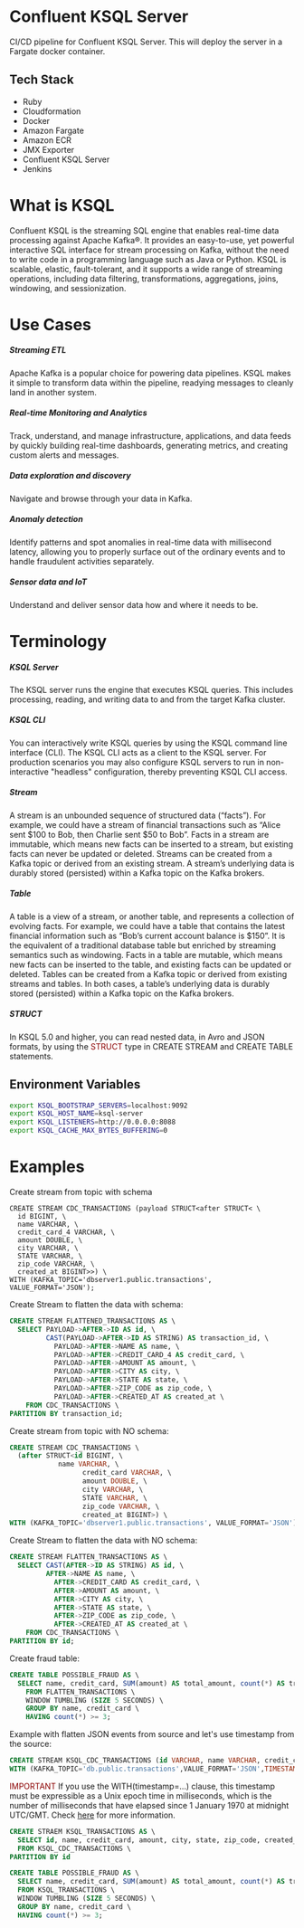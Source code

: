 # Confluent KSQL Server
CI/CD pipeline for Confluent KSQL Server. This will deploy the server in a Fargate docker container.

## Tech Stack
  * Ruby
  * Cloudformation
  * Docker
  * Amazon Fargate
  * Amazon ECR
  * JMX Exporter
  * Confluent KSQL Server
  * Jenkins

# What is KSQL
Confluent KSQL is the streaming SQL engine that enables real-time data processing against Apache Kafka®. It provides an easy-to-use, yet powerful interactive SQL interface for stream processing on Kafka, without the need to write code in a programming language such as Java or Python. KSQL is scalable, elastic, fault-tolerant, and it supports a wide range of streaming operations, including data filtering, transformations, aggregations, joins, windowing, and sessionization.


# Use Cases
##### Streaming ETL
Apache Kafka is a popular choice for powering data pipelines. KSQL makes it simple to transform data within the pipeline, readying messages to cleanly land in another system.
##### Real-time Monitoring and Analytics
Track, understand, and manage infrastructure, applications, and data feeds by quickly building real-time dashboards, generating metrics, and creating custom alerts and messages.
##### Data exploration and discovery
Navigate and browse through your data in Kafka.
##### Anomaly detection
Identify patterns and spot anomalies in real-time data with millisecond latency, allowing you to properly surface out of the ordinary events and to handle fraudulent activities separately.
##### Sensor data and IoT
Understand and deliver sensor data how and where it needs to be.

# Terminology
##### KSQL Server
The KSQL server runs the engine that executes KSQL queries. This includes processing, reading, and writing data to and from the target Kafka cluster.

##### KSQL CLI
You can interactively write KSQL queries by using the KSQL command line interface (CLI). The KSQL CLI acts as a client to the KSQL server. For production scenarios you may also configure KSQL servers to run in non-interactive "headless" configuration, thereby preventing KSQL CLI access.

##### Stream
A stream is an unbounded sequence of structured data (“facts”). For example, we could have a stream of financial transactions such as “Alice sent $100 to Bob, then Charlie sent $50 to Bob”. Facts in a stream are immutable, which means new facts can be inserted to a stream, but existing facts can never be updated or deleted. Streams can be created from a Kafka topic or derived from an existing stream. A stream’s underlying data is durably stored (persisted) within a Kafka topic on the Kafka brokers.

##### Table 
A table is a view of a stream, or another table, and represents a collection of evolving facts. For example, we could have a table that contains the latest financial information such as “Bob’s current account balance is $150”. It is the equivalent of a traditional database table but enriched by streaming semantics such as windowing. Facts in a table are mutable, which means new facts can be inserted to the table, and existing facts can be updated or deleted. Tables can be created from a Kafka topic or derived from existing streams and tables. In both cases, a table’s underlying data is durably stored (persisted) within a Kafka topic on the Kafka brokers.

##### STRUCT 
In KSQL 5.0 and higher, you can read nested data, in Avro and JSON formats, by using the <span style="color:darkred">STRUCT</span> type in CREATE STREAM and CREATE TABLE statements. 

## Environment Variables
```sh
export KSQL_BOOTSTRAP_SERVERS=localhost:9092
export KSQL_HOST_NAME=ksql-server
export KSQL_LISTENERS=http://0.0.0.0:8088
export KSQL_CACHE_MAX_BYTES_BUFFERING=0
```

# Examples
Create stream from topic with schema
```
CREATE STREAM CDC_TRANSACTIONS (payload STRUCT<after STRUCT< \
  id BIGINT, \
  name VARCHAR, \
  credit_card_4 VARCHAR, \
  amount DOUBLE, \
  city VARCHAR, \
  STATE VARCHAR, \
  zip_code VARCHAR, \
  created_at BIGINT>>) \
WITH (KAFKA_TOPIC='dbserver1.public.transactions', VALUE_FORMAT='JSON');
```
Create Stream to flatten the data with schema:
```sql
CREATE STREAM FLATTENED_TRANSACTIONS AS \
  SELECT PAYLOAD->AFTER->ID AS id, \
         CAST(PAYLOAD->AFTER->ID AS STRING) AS transaction_id, \
           PAYLOAD->AFTER->NAME AS name, \
           PAYLOAD->AFTER->CREDIT_CARD_4 AS credit_card, \
           PAYLOAD->AFTER->AMOUNT AS amount, \
           PAYLOAD->AFTER->CITY AS city, \
           PAYLOAD->AFTER->STATE AS state, \
           PAYLOAD->AFTER->ZIP_CODE as zip_code, \
           PAYLOAD->AFTER->CREATED_AT AS created_at \
    FROM CDC_TRANSACTIONS \
PARTITION BY transaction_id;
```
Create stream from topic with NO schema:
```sql
CREATE STREAM CDC_TRANSACTIONS \
  (after STRUCT<id BIGINT, \
            name VARCHAR, \
                  credit_card VARCHAR, \
                  amount DOUBLE, \
                  city VARCHAR, \
                  STATE VARCHAR, \
                  zip_code VARCHAR, \
                  created_at BIGINT>) \
WITH (KAFKA_TOPIC='dbserver1.public.transactions', VALUE_FORMAT='JSON');
```
Create Stream to flatten the data with NO schema:
```sql
CREATE STREAM FLATTEN_TRANSACTIONS AS \
  SELECT CAST(AFTER->ID AS STRING) AS id, \
         AFTER->NAME AS name, \
           AFTER->CREDIT_CARD AS credit_card, \
           AFTER->AMOUNT AS amount, \
           AFTER->CITY AS city, \
           AFTER->STATE AS state, \
           AFTER->ZIP_CODE as zip_code, \
           AFTER->CREATED_AT AS created_at \
    FROM CDC_TRANSACTIONS \
PARTITION BY id;
```
Create fraud table:
```sql
CREATE TABLE POSSIBLE_FRAUD AS \
  SELECT name, credit_card, SUM(amount) AS total_amount, count(*) AS transaction_count \
    FROM FLATTEN_TRANSACTIONS \
    WINDOW TUMBLING (SIZE 5 SECONDS) \
    GROUP BY name, credit_card \
    HAVING count(*) >= 3;
```
Example with flatten JSON events from source and let's use timestamp from the source:
```sql
CREATE STREAM KSQL_CDC_TRANSACTIONS (id VARCHAR, name VARCHAR, credit_card VARCHAR, amount DOUBLE, city VARCHAR, STATE VARCHAR, zip_code VARCHAR, created_at BIGINT) \
WITH (KAFKA_TOPIC='db.public.transactions',VALUE_FORMAT='JSON',TIMESTAMP='created_at');
```
<span style="color:darkred">IMPORTANT</span>
If you use the WITH(timestamp=...) clause, this timestamp must be expressible as a Unix epoch time in milliseconds, which is the number of milliseconds that have elapsed since 1 January 1970 at midnight UTC/GMT. Check [here](https://docs.confluent.io/current/ksql/docs/concepts/time-and-windows-in-ksql-queries.html#timestamp-assignment) for more information.
```sql
CREATE STRAEM KSQL_TRANSACTIONS AS \
  SELECT id, name, credit_card, amount, city, state, zip_code, created_at \
  FROM KSQL_CDC_TRANSACTIONS \
PARTITION BY id
```
```sql
CREATE TABLE POSSIBLE_FRAUD AS \
  SELECT name, credit_card, SUM(amount) AS total_amount, count(*) AS transaction_count \
  FROM KSQL_TRANSACTIONS \
  WINDOW TUMBLING (SIZE 5 SECONDS) \
  GROUP BY name, credit_card \
  HAVING count(*) >= 3;
```
